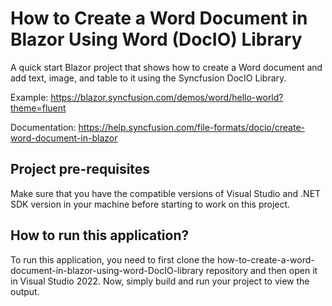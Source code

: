 # How to Create a Word Document in Blazor Using Word (DocIO) Library

A quick start Blazor project that shows how to create a Word document and add text, image, and table to it using the Syncfusion DocIO Library.

Example: https://blazor.syncfusion.com/demos/word/hello-world?theme=fluent

Documentation:  https://help.syncfusion.com/file-formats/docio/create-word-document-in-blazor

## Project pre-requisites

Make sure that you have the compatible versions of Visual Studio and .NET SDK version in your machine before starting to work on this project.

## How to run this application?

To run this application, you need to first clone the how-to-create-a-word-document-in-blazor-using-word-DocIO-library repository and then open it in Visual Studio 2022. Now, simply build and run your project to view the output.
